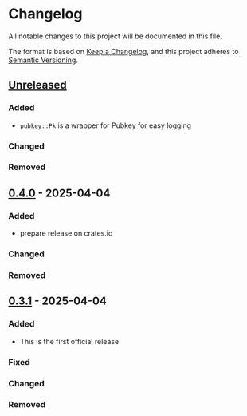 # Changelog

All notable changes to this project will be documented in this file.

The format is based on [Keep a Changelog](https://keepachangelog.com/en/1.1.0/),
and this project adheres to [Semantic Versioning](https://semver.org/spec/v2.0.0.html).

## [Unreleased]

### Added
  - `pubkey::Pk` is a wrapper for Pubkey for easy logging 

### Changed

### Removed

## [0.4.0] - 2025-04-04

### Added
  - prepare release on crates.io
### Changed

### Removed


## [0.3.1] - 2025-04-04

### Added
  - This is the first official release

### Fixed

### Changed

### Removed

[unreleased]: https://github.com/Certora/cvlr/compare/v0.4.0...HEAD
[0.4.0]: https://github.com/Certora/cvlr/releases/tag/v0.3.1...v0.4.0
[0.3.1]: https://github.com/Certora/cvlr/releases/tag/v0.3.1